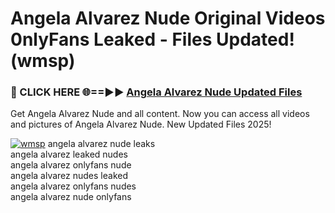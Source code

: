 # Angela Alvarez Nude Original Videos 0nlyFans Leaked - Files Updated! (wmsp)

<h3>🔴 CLICK HERE 🌐==►► <a href="https://tinyurl.com/52m3yx9h" rel="nofollow">Angela Alvarez Nude Updated Files</a></h3>

Get Angela Alvarez Nude and all content. Now you can access all videos and pictures of Angela Alvarez Nude. New Updated Files 2025!

[![wmsp](https://i.imgur.com/TnHtlc8.gif)](https://tinyurl.com/52m3yx9h)
angela alvarez nude leaks<br>
angela alvarez leaked nudes<br>
angela alvarez onlyfans nude<br>
angela alvarez nudes leaked<br>
angela alvarez onlyfans nudes<br>
angela alvarez nude onlyfans